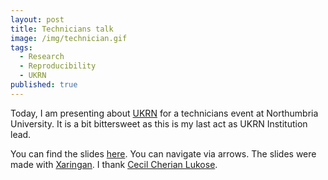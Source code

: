 ```yaml
---
layout: post
title: Technicians talk
image: /img/technician.gif
tags:
  - Research
  - Reproducibility
  - UKRN
published: true
---
```


Today, I am presenting about [UKRN](http://www.ukrn.org) for a technicians event at Northumbria University. It is a bit bittersweet as this is my last act as UKRN Institution lead. 

You can find the slides [here](https://tvpollet.github.io/Technician_event_24/UKRN.html#1). You can navigate via arrows. The slides were made with [Xaringan](https://github.com/yihui/xaringan). I thank [Cecil Cherian Lukose](https://www.northumbria.ac.uk/about-us/our-staff/c/cecil-cherian-lukose/).